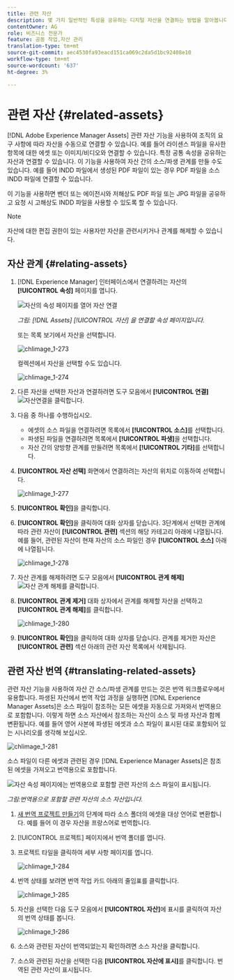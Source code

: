 ```yaml
---
title: 관련 자산
description: 몇 가지 일반적인 특성을 공유하는 디지털 자산을 연결하는 방법을 알아봅니다. 또한 디지털 에셋 간의 소스 파생적인 관계를 만들 수 있습니다.
contentOwner: AG
role: 비즈니스 전문가
feature: 공동 작업,자산 관리
translation-type: tm+mt
source-git-commit: aec4530fa93eacd151ca069c2da5d1bc92408e10
workflow-type: tm+mt
source-wordcount: '637'
ht-degree: 3%

---
```



# 관련 자산 {#related-assets}

[!DNL Adobe Experience Manager Assets] 관련 자산 기능을 사용하여 조직의 요구 사항에 따라 자산을 수동으로 연결할 수 있습니다. 예를 들어 라이센스 파일을 유사한 항목에 대한 에셋 또는 이미지/비디오와 연결할 수 있습니다. 특정 공통 속성을 공유하는 자산과 연결할 수 있습니다. 이 기능을 사용하여 자산 간의 소스/파생 관계를 만들 수도 있습니다. 예를 들어 INDD 파일에서 생성된 PDF 파일이 있는 경우 PDF 파일을 소스 INDD 파일에 연결할 수 있습니다.

이 기능을 사용하면 벤더 또는 에이전시와 저해상도 PDF 파일 또는 JPG 파일을 공유하고 요청 시 고해상도 INDD 파일을 사용할 수 있도록 할 수 있습니다.

>[!NOTE]
>
>자산에 대한 편집 권한이 있는 사용자만 자산을 관련시키거나 관계를 해제할 수 있습니다.

## 자산 관계 {#relating-assets}

1. [!DNL Experience Manager] 인터페이스에서 연결하려는 자산의 **[!UICONTROL 속성]** 페이지를 엽니다.

   ![자산의 속성 페이지를 열어 자산 연결](assets/asset-properties-relate-assets.png)

   *그림: [!DNL Assets] [!UICONTROL 자산] 을 연결할 속성 페이지입니다.*

   또는 목록 보기에서 자산을 선택합니다.

   ![chlimage_1-273](assets/chlimage_1-273.png)

   컬렉션에서 자산을 선택할 수도 있습니다.

   ![chlimage_1-274](assets/chlimage_1-274.png)

1. 다른 자산을 선택한 자산과 연결하려면 도구 모음에서 **[!UICONTROL 연결]** ![자산 ](assets/do-not-localize/link-relate.png)연결을 클릭합니다.
1. 다음 중 하나를 수행하십시오.

   * 에셋의 소스 파일을 연결하려면 목록에서 **[!UICONTROL 소스]**&#x200B;를 선택합니다.
   * 파생된 파일을 연결하려면 목록에서 **[!UICONTROL 파생]**&#x200B;을 선택합니다.
   * 자산 간의 양방향 관계를 만들려면 목록에서 **[!UICONTROL 기타]**&#x200B;를 선택합니다.

1. **[!UICONTROL 자산 선택]** 화면에서 연결하려는 자산의 위치로 이동하여 선택합니다.

   ![chlimage_1-277](assets/chlimage_1-277.png)

1. **[!UICONTROL 확인]**&#x200B;을 클릭합니다.
1. **[!UICONTROL 확인]**&#x200B;을 클릭하여 대화 상자를 닫습니다. 3단계에서 선택한 관계에 따라 관련 자산이 **[!UICONTROL 관련]** 섹션의 해당 카테고리 아래에 나열됩니다. 예를 들어, 관련된 자산이 현재 자산의 소스 파일인 경우 **[!UICONTROL 소스]** 아래에 나열됩니다.

   ![chlimage_1-278](assets/chlimage_1-278.png)

1. 자산 관계를 해제하려면 도구 모음에서 **[!UICONTROL 관계 해제]** ![자산 관계 해제](assets/do-not-localize/link-unrelate-icon.png)를 클릭합니다.

1. **[!UICONTROL 관계 제거]** 대화 상자에서 관계를 해제할 자산을 선택하고 **[!UICONTROL 관계 해제]**&#x200B;를 클릭합니다.

   ![chlimage_1-280](assets/chlimage_1-280.png)

1. **[!UICONTROL 확인]**&#x200B;을 클릭하여 대화 상자를 닫습니다. 관계를 제거한 자산은 **[!UICONTROL 관련]** 섹션 아래의 관련 자산 목록에서 삭제됩니다.

## 관련 자산 번역 {#translating-related-assets}

관련 자산 기능을 사용하여 자산 간 소스/파생 관계를 만드는 것은 번역 워크플로우에서 유용합니다. 파생된 자산에서 번역 작업 과정을 실행하면 [!DNL Experience Manager Assets]은 소스 파일이 참조하는 모든 에셋을 자동으로 가져와서 번역용으로 포함합니다. 이렇게 하면 소스 자산에서 참조하는 자산이 소스 및 파생 자산과 함께 변환됩니다. 예를 들어 영어 사본에 파생된 에셋과 소스 파일이 표시된 대로 포함되어 있는 시나리오를 생각해 보십시오.

![chlimage_1-281](assets/chlimage_1-281.png)

소스 파일이 다른 에셋과 관련된 경우 [!DNL Experience Manager Assets]은 참조된 에셋을 가져오고 번역용으로 포함합니다.

![자산 속성 페이지에는 번역용으로 포함할 관련 자산의 소스 파일이 표시됩니다.](assets/asset-properties-source-asset.png)

*그림:번역용으로 포함할 관련 자산의 소스 자산입니다.*

1. [새 번역 프로젝트 만들기](translation-projects.md#create-a-new-translation-project)의 단계에 따라 소스 폴더의 에셋을 대상 언어로 변환합니다. 예를 들어 이 경우 자산을 프랑스어로 번역합니다.

1. [!UICONTROL 프로젝트] 페이지에서 번역 폴더를 엽니다.

1. 프로젝트 타일을 클릭하여 세부 사항 페이지를 엽니다.

   ![chlimage_1-284](assets/chlimage_1-284.png)

1. 번역 상태를 보려면 번역 작업 카드 아래의 줄임표를 클릭합니다.

   ![chlimage_1-285](assets/chlimage_1-285.png)

1. 자산을 선택한 다음 도구 모음에서 **[!UICONTROL 자산]**&#x200B;에 표시를 클릭하여 자산의 번역 상태를 봅니다.

   ![chlimage_1-286](assets/chlimage_1-286.png)

1. 소스와 관련된 자산이 번역되었는지 확인하려면 소스 자산을 클릭합니다.

1. 소스와 관련된 자산을 선택한 다음 **[!UICONTROL 자산에 표시]**&#x200B;를 클릭합니다. 번역된 관련 자산이 표시됩니다.
